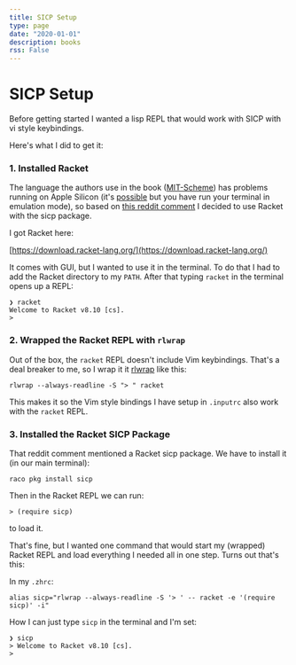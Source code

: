 ```yaml
---
title: SICP Setup
type: page
date: "2020-01-01"
description: books
rss: False
---
```


# SICP Setup
Before getting started I wanted a lisp REPL that would work with SICP with vi
style keybindings.

Here's what I did to get it:

### 1. Installed Racket
The language the authors use in the book
([MIT-Scheme](https://www.gnu.org/software/mit-scheme/)) has problems running
on Apple Silicon (it's [possible](https://kennethfriedman.org/thoughts/2021/mit-scheme-on-apple-silicon/) but you have run your terminal in emulation
mode), so based on [this reddit
comment](https://www.reddit.com/r/scheme/comments/l90icc/comment/glfujsc/?utm_source=reddit&utm_medium=web2x&context=3) I decided to use Racket with the sicp package.

I got Racket here:

[https://download.racket-lang.org/](https://download.racket-lang.org/)

It comes with GUI, but I wanted to use it in the terminal. To do that I had to
add the Racket directory to my `PATH`. After that typing `racket` in the
terminal opens up a REPL:

```
❯ racket
Welcome to Racket v8.10 [cs].
>
```

### 2. Wrapped the Racket REPL with `rlwrap`

Out of the box, the `racket` REPL doesn't include Vim keybindings. That's a
deal breaker to me, so I wrap it it
[rlwrap](https://github.com/hanslub42/rlwrap) like this:

```
rlwrap --always-readline -S "> " racket
```

This makes it so the Vim style bindings I have setup in `.inputrc` also work
with the `racket` REPL.

### 3. Installed the Racket SICP Package

That reddit comment mentioned a Racket sicp package. We have to install it (in
our main terminal):

```
raco pkg install sicp
```

Then in the Racket REPL we can run:

```
> (require sicp)
```

to load it.

That's fine, but I wanted one command that would start my (wrapped) Racket REPL
and load everything I needed all in one step. Turns out that's this:

In my `.zhrc`:

```
alias sicp="rlwrap --always-readline -S '> ' -- racket -e '(require sicp)' -i"
```

How I can just type `sicp` in the terminal and I'm set:

```
❯ sicp
> Welcome to Racket v8.10 [cs].
>
```

